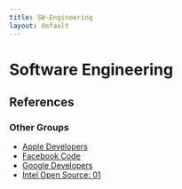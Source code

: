 ```yaml
---
title: SW-Engineering
layout: default
---
```


# Software Engineering

## References

### Other Groups

* [Apple Developers](https://developer.apple.com/)
* [Facebook Code](https://code.facebook.com/)
* [Google Developers](https://developers.google.com/)
* [Intel Open Source: 01](https://01.org/)
